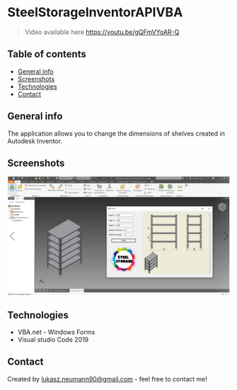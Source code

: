 # SteelStorageInventorAPIVBA

> Video available here https://youtu.be/gQFmVYoAR-Q

## Table of contents
* [General info](#general-info)
* [Screenshots](#screenshots)
* [Technologies](#technologies)
* [Contact](#contact)

## General info
The application allows you to change the dimensions of shelves created in Autodesk Inventor.

## Screenshots
![Example screenshot](./img/Screenshot1.PNG)

## Technologies
- VBA.net - Windows Forms 
- Visual studio Code 2019

## Contact
Created by lukasz.neumann90@gmail.com - feel free to contact me!
